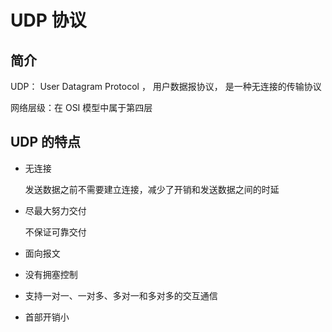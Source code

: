 # UDP 协议

## 简介

UDP：  User Datagram Protocol ， 用户数据报协议， 是一种无连接的传输协议

网络层级：在 OSI 模型中属于第四层

## UDP 的特点

+ 无连接

  发送数据之前不需要建立连接，减少了开销和发送数据之间的时延

+ 尽最大努力交付

  不保证可靠交付

+ 面向报文

  

+ 没有拥塞控制

+ 支持一对一、一对多、多对一和多对多的交互通信

+ 首部开销小





